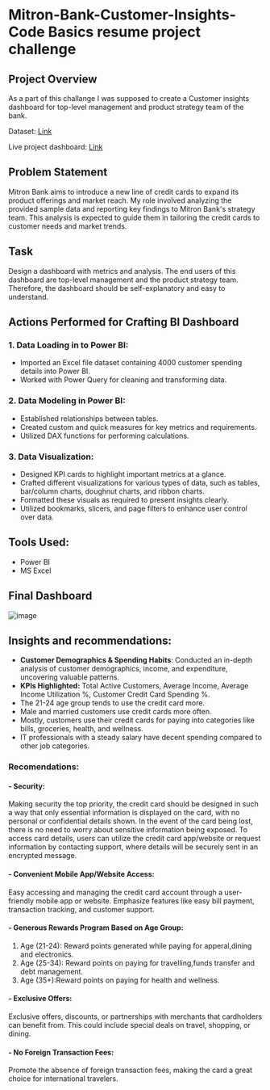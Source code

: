 # Mitron-Bank-Customer-Insights- Code Basics resume project challenge

## Project Overview
As a part of this challange I was supposed to create a Customer insights dashboard for top-level management and product strategy team of the bank.

Dataset: [Link](https://codebasics.io/challenge/codebasics-resume-project-challenge)

Live project dashboard: [Link](https://www.novypro.com/project/mitron-bank-customer-insights-dashboard-)
## Problem Statement
Mitron Bank aims to introduce a new line of credit cards to expand its product offerings and market reach. My role involved analyzing the provided sample data and reporting key findings to Mitron Bank's strategy team. This analysis is expected to guide them in tailoring the credit cards to customer needs and market trends.

## Task
Design a dashboard with metrics and analysis. The end users of this dashboard are top-level management and the product strategy team. Therefore, the dashboard should be self-explanatory and easy to understand.

## Actions Performed for Crafting BI Dashboard

### 1. Data Loading in to Power BI:

* Imported an Excel file dataset containing 4000 customer spending details into Power BI.
* Worked with Power Query for cleaning and transforming data.

### 2. Data Modeling in Power BI:

- Established relationships between tables.
- Created custom and quick measures for key metrics and requirements.
- Utilized DAX functions for performing calculations.

### 3. Data Visualization:

- Designed KPI cards to highlight important metrics at a glance.
- Crafted different visualizations for various types of data, such as tables, bar/column charts, doughnut charts, and ribbon charts.
- Formatted these visuals as required to present insights clearly.
- Utilized bookmarks, slicers, and page filters to enhance user control over data.

## Tools Used:
- Power BI
- MS Excel

## Final Dashboard
![image](https://github.com/SharvananB0510/Mitron-Bank-Customer-Insights/assets/69303949/04a03f6a-43bb-421a-b763-aa7a26a10b55)


## Insights and recommendations:
- **Customer Demographics & Spending Habits**: Conducted an in-depth analysis of customer demographics, income, and expenditure, uncovering valuable patterns.
- **KPIs Highlighted:** Total Active Customers, Average Income, Average Income Utilization %, Customer Credit Card Spending %.
- The 21-24 age group tends to use the credit card more.
- Male and married customers use credit cards more often.
- Mostly, customers use their credit cards for paying into categories like bills, groceries, health, and wellness.
- IT professionals with a steady salary have decent spending compared to other job categories.

### **Recomendations:**
#### - Security:
Making security the top priority, the credit card should be designed in such a way that only essential information is displayed on the card, with no personal or confidential details shown. In the event of the card being lost, there is no need to worry about sensitive information being exposed. To access card details, users can utilize the credit card app/website or request information by contacting support, where details will be securely sent in an encrypted message.

#### - Convenient Mobile App/Website Access:
Easy accessing and managing the credit card account through a user-friendly mobile app or website. Emphasize features like easy bill payment, transaction tracking, and customer support.

#### - Generous Rewards Program Based on Age Group:
1. Age (21-24): Reward points generated while paying for apperal,dining and electronics.
2. Age (25-34): Reward points on paying for travelling,funds transfer and debt management.
3. Age (35+):Reward points on paying for health and wellness.

#### - Exclusive Offers:
Exclusive offers, discounts, or partnerships with merchants that cardholders can benefit from. This could include special deals on travel, shopping, or dining.

#### - No Foreign Transaction Fees:
Promote the absence of foreign transaction fees, making the card a great choice for international travelers.


  
